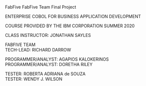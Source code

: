 FabFive
FabFive Team Final Project
                                          
ENTERPRISE COBOL FOR BUSINESS APPLICATION DEVELOPMENT

COURSE PROVIDED BY THE IBM CORPORATION
SUMMER 2020   

CLASS INSTRUCTOR:  JONATHAN SAYLES


FABFIVE TEAM                          
TECH-LEAD:  RICHARD DARROW    
             
PROGRAMMER/ANALYST: AGAPIOS KALOKERINOS       
PROGRAMMER/ANALYST: DORETHA RILEY 
                
TESTER: ROBERTA ADRIANA de SOUZA                  
TESTER: WENDY J. WILSON                             
